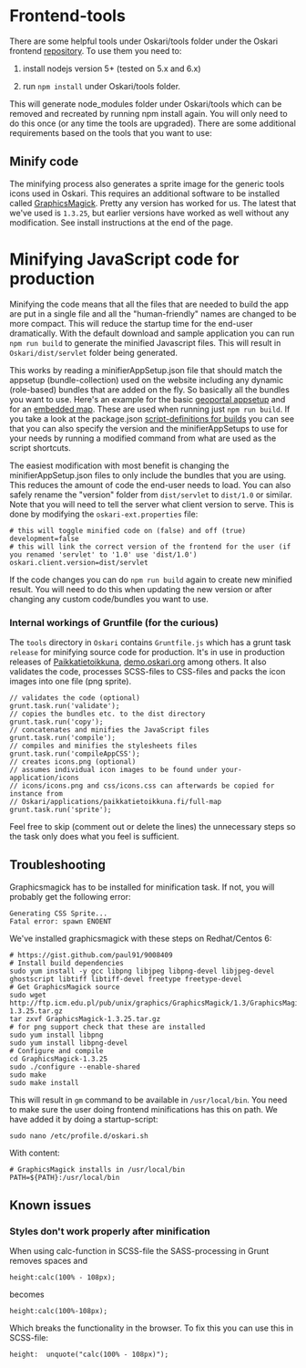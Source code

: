 # Frontend-tools

There are some helpful tools under Oskari/tools folder under the Oskari frontend [repository](https://github.com/oskariorg/oskari-frontend). To use them you need to:

1) install nodejs version 5+ (tested on 5.x and 6.x)

2) run `npm install` under Oskari/tools folder.

This will generate node_modules folder under Oskari/tools which can be removed and recreated by running npm install again. You will only need to do this once (or any time the tools are upgraded). There are some additional requirements based on the tools that you want to use:

## Minify code

The minifying process also generates a sprite image for the generic tools icons used in Oskari. This requires an additional software to be installed called [GraphicsMagick](http://www.graphicsmagick.org/). Pretty any version has worked for us. The latest that we've used is `1.3.25`, but earlier versions have worked as well without any modification. See install instructions at the end of the page.

# Minifying JavaScript code for production

Minifying the code means that all the files that are needed to build the app are put in a single file and all the "human-friendly" names are changed to be more compact. This will reduce the startup time for the end-user dramatically. With the default download and sample application you can run `npm run build` to generate the minified Javascript files. This will result in `Oskari/dist/servlet` folder being generated.

This works by reading a minifierAppSetup.json file that should match the appsetup (bundle-collection) used on the website including any dynamic (role-based) bundles that are added on the fly. So basically all the bundles you want to use. Here's an example for the basic [geoportal appsetup](https://github.com/oskariorg/oskari-frontend/blob/master/applications/sample/servlet/minifierAppSetup.json) and for an [embedded map](https://github.com/oskariorg/oskari-frontend/blob/master/applications/sample/servlet_published_ol3/minifierAppSetup.json). These are used when running just `npm run build`. If you take a look at the package.json [script-definitions for builds](https://github.com/oskariorg/oskari-frontend/blob/master/tools/package.json) you can see that you can also specify the version and the minifierAppSetups to use for your needs by running a modified command from what are used as the script shortcuts.

The easiest modification with most benefit is changing the minifierAppSetup.json files to only include the bundles that you are using. This reduces the amount of code the end-user needs to load. You can also safely rename the "version" folder from `dist/servlet` to `dist/1.0` or similar. Note that you will need to tell the server what client version to serve. This is done by modifying the `oskari-ext.properties` file:

    # this will toggle minified code on (false) and off (true)
    development=false
    # this will link the correct version of the frontend for the user (if you renamed 'servlet' to '1.0' use 'dist/1.0')
    oskari.client.version=dist/servlet

If the code changes you can do `npm run build` again to create new minified result. You will need to do this when updating the new version or after changing any custom code/bundles you want to use.

### Internal workings of Gruntfile (for the curious)

The `tools` directory in `Oskari` contains `Gruntfile.js` which has a grunt task `release` for minifying source code for production. It's in use in production releases of [Paikkatietoikkuna](http://www.paikkatietoikkuna.fi/), [demo.oskari.org](http://demo.oskari.org) among others. It also validates the code, processes SCSS-files to CSS-files and packs the icon images into one file (png sprite).

    // validates the code (optional)
    grunt.task.run('validate');
    // copies the bundles etc. to the dist directory
    grunt.task.run('copy');
    // concatenates and minifies the JavaScript files
    grunt.task.run('compile');
    // compiles and minifies the stylesheets files
    grunt.task.run('compileAppCSS');
    // creates icons.png (optional)
    // assumes individual icon images to be found under your-application/icons
    // icons/icons.png and css/icons.css can afterwards be copied for instance from
    // Oskari/applications/paikkatietoikkuna.fi/full-map
    grunt.task.run('sprite');

Feel free to skip (comment out or delete the lines) the unnecessary steps so the task only does what you feel is sufficient.

## Troubleshooting

Graphicsmagick has to be installed for minification task. If not, you will probably get the following error:

    Generating CSS Sprite...
    Fatal error: spawn ENOENT

We've installed graphicsmagick with these steps on Redhat/Centos 6:

    # https://gist.github.com/paul91/9008409
    # Install build dependencies
    sudo yum install -y gcc libpng libjpeg libpng-devel libjpeg-devel ghostscript libtiff libtiff-devel freetype freetype-devel
    # Get GraphicsMagick source
    sudo wget http://ftp.icm.edu.pl/pub/unix/graphics/GraphicsMagick/1.3/GraphicsMagick-1.3.25.tar.gz
    tar zxvf GraphicsMagick-1.3.25.tar.gz
    # for png support check that these are installed
    sudo yum install libpng
    sudo yum install libpng-devel
    # Configure and compile
    cd GraphicsMagick-1.3.25
    sudo ./configure --enable-shared
    sudo make
    sudo make install

This will result in `gm` command to be available in `/usr/local/bin`. You need to make sure the user doing frontend minifications has this on path. We have added it by doing a startup-script:

    sudo nano /etc/profile.d/oskari.sh

With content:

    # GraphicsMagick installs in /usr/local/bin
    PATH=${PATH}:/usr/local/bin

## Known issues

### Styles don't work properly after minification

When using calc-function in SCSS-file the SASS-processing in Grunt removes spaces and

    height:calc(100% - 108px);

becomes

    height:calc(100%-108px);

Which breaks the functionality in the browser. To fix this you can use this in SCSS-file:

    height:  unquote("calc(100% - 108px)");


